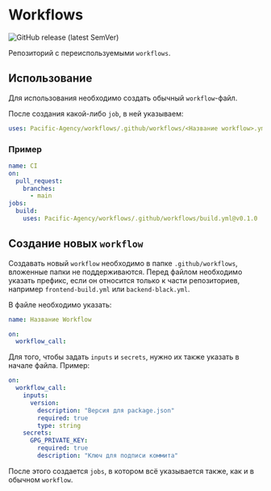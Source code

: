 # Workflows

![GitHub release (latest SemVer)](https://img.shields.io/github/v/release/pacific-agency/workflows?color=%23aac811&label=%D0%A0%D0%B5%D0%BB%D0%B8%D0%B7)

Репозиторий с переиспользуемыми `workflows`.

## Использование

Для использования необходимо создать обычный `workflow`-файл.

После создания какой-либо `job`, в ней указываем:

```yml
uses: Pacific-Agency/workflows/.github/workflows/<Название workflow>.yml@<Версия workflow>
```

### Пример

```yml
name: CI
on:
  pull_request:
    branches:
      - main
jobs:
  build:
    uses: Pacific-Agency/workflows/.github/workflows/build.yml@v0.1.0

```

## Создание новых `workflow`

Создавать новый `workflow` необходимо в папке `.github/workflows`, вложенные папки не поддерживаются. Перед файлом необходимо указать префикс, если он относится только к части репозиториев, например `frontend-build.yml` или `backend-black.yml`.

В файле необходимо указать:

```yml
name: Название Workflow

on:
  workflow_call:
```

Для того, чтобы задать `inputs` и `secrets`, нужно их также указать в начале файла. Пример:

```yml
on:
  workflow_call:
    inputs:
      version:
        description: "Версия для package.json"
        required: true
        type: string
    secrets:
      GPG_PRIVATE_KEY:
        required: true
        description: "Ключ для подписи коммита"
```

После этого создается `jobs`, в котором всё указывается также, как и в обычном `workflow`.
